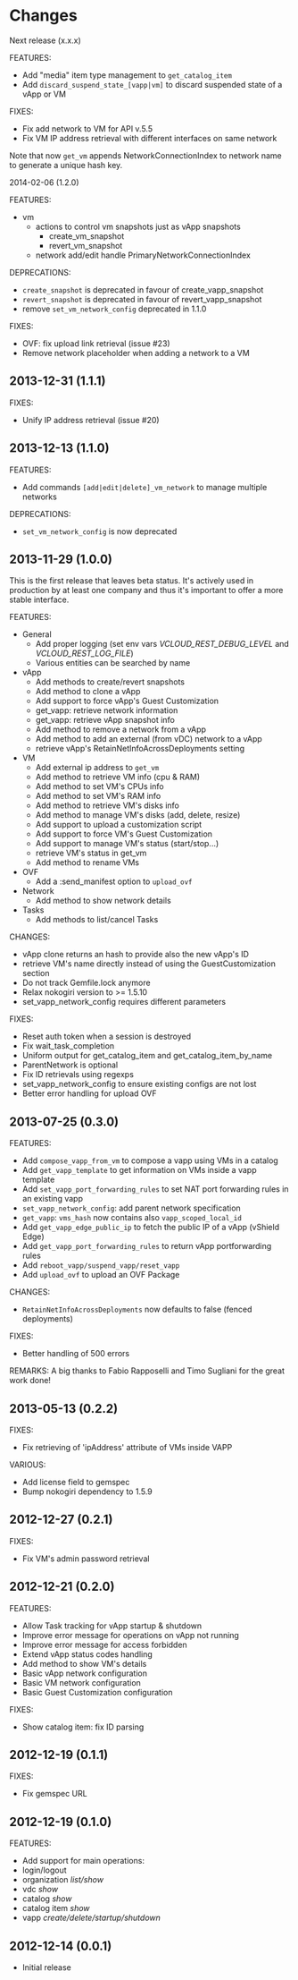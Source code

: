 Changes
==
Next release (x.x.x)

FEATURES:

* Add "media" item type management to `get_catalog_item`
* Add `discard_suspend_state_[vapp|vm]` to discard suspended state of a vApp or VM

FIXES:

* Fix add network to VM for API v.5.5
* Fix VM IP address retrieval with different interfaces on same network

Note that now `get_vm` appends NetworkConnectionIndex to network name to generate a unique hash key.

2014-02-06 (1.2.0)

FEATURES:

* vm
    * actions to control vm snapshots just as vApp snapshots
        * create_vm_snapshot
        * revert_vm_snapshot
    * network add/edit handle PrimaryNetworkConnectionIndex

DEPRECATIONS:

* `create_snapshot` is deprecated in favour of create_vapp_snapshot
* `revert_snapshot` is deprecated in favour of revert_vapp_snapshot
* remove `set_vm_network_config` deprecated in 1.1.0

FIXES:

* OVF: fix upload link retrieval (issue #23)
* Remove network placeholder when adding a network to a VM

2013-12-31 (1.1.1)
--

FIXES:
* Unify IP address retrieval (issue #20)

2013-12-13 (1.1.0)
--

FEATURES:

* Add commands `[add|edit|delete]_vm_network` to manage multiple networks

DEPRECATIONS:

* `set_vm_network_config` is now deprecated

2013-11-29 (1.0.0)
--

This is the first release that leaves beta status.
It's actively used in production by at least one company and thus it's important
to offer a more stable interface.

FEATURES:

* General
    * Add proper logging
        (set env vars *VCLOUD_REST_DEBUG_LEVEL* and *VCLOUD_REST_LOG_FILE*)
    * Various entities can be searched by name
* vApp
    * Add methods to create/revert snapshots
    * Add method to clone a vApp
    * Add support to force vApp's Guest Customization
    * get_vapp: retrieve network information
    * get_vapp: retrieve vApp snapshot info
    * Add method to remove a network from a vApp
    * Add method to add an external (from vDC) network to a vApp
    * retrieve vApp's RetainNetInfoAcrossDeployments setting
* VM
    * Add external ip address to ```get_vm```
    * Add method to retrieve VM info (cpu & RAM)
    * Add method to set VM's CPUs info
    * Add method to set VM's RAM info
    * Add method to retrieve VM's disks info
    * Add method to manage VM's disks (add, delete, resize)
    * Add support to upload a customization script
    * Add support to force VM's Guest Customization
    * Add support to manage VM's status (start/stop...)
    * retrieve VM's status in get_vm
    * Add method to rename VMs
* OVF
    * Add a :send_manifest option to ```upload_ovf```
* Network
    * Add method to show network details
* Tasks
    * Add methods to list/cancel Tasks

CHANGES:

* vApp clone returns an hash to provide also the new vApp's ID
* retrieve VM's name directly instead of using the GuestCustomization section
* Do not track Gemfile.lock anymore
* Relax nokogiri version to >= 1.5.10
* set_vapp_network_config requires different parameters

FIXES:

* Reset auth token when a session is destroyed
* Fix wait_task_completion
* Uniform output for get_catalog_item and get_catalog_item_by_name
* ParentNetwork is optional
* Fix ID retrievals using regexps
* set_vapp_network_config to ensure existing configs are not lost
* Better error handling for upload OVF

2013-07-25 (0.3.0)
--

FEATURES:

* Add ```compose_vapp_from_vm``` to compose a vapp using VMs in a catalog
* Add ```get_vapp_template``` to get information on VMs inside a vapp template
* Add ```set_vapp_port_forwarding_rules``` to set NAT port forwarding rules in an existing vapp
* ```set_vapp_network_config```: add parent network specification
* ```get_vapp```: ```vms_hash``` now contains also ```vapp_scoped_local_id```
* Add ```get_vapp_edge_public_ip``` to fetch the public IP of a vApp (vShield Edge)
* Add ```get_vapp_port_forwarding_rules``` to return vApp portforwarding rules
* Add ``reboot_vapp/suspend_vapp/reset_vapp``
* Add ```upload_ovf``` to upload an OVF Package

CHANGES:

* ```RetainNetInfoAcrossDeployments``` now defaults to false (fenced deployments)

FIXES:

* Better handling of 500 errors

REMARKS:
A big thanks to Fabio Rapposelli and Timo Sugliani for the great work done!

2013-05-13 (0.2.2)
--

FIXES:

* Fix retrieving of 'ipAddress' attribute of VMs inside VAPP

VARIOUS:

* Add license field to gemspec
* Bump nokogiri dependency to 1.5.9

2012-12-27 (0.2.1)
--

FIXES:

* Fix VM's admin password retrieval

2012-12-21 (0.2.0)
--

FEATURES:

* Allow Task tracking for vApp startup & shutdown
* Improve error message for operations on vApp not running
* Improve error message for access forbidden
* Extend vApp status codes handling
* Add method to show VM's details
* Basic vApp network configuration
* Basic VM network configuration
* Basic Guest Customization configuration

FIXES:

* Show catalog item: fix ID parsing

2012-12-19 (0.1.1)
--

FIXES:

* Fix gemspec URL

2012-12-19 (0.1.0)
--

FEATURES:

* Add support for main operations:
 * login/logout
 * organization _list/show_
 * vdc _show_
 * catalog _show_
 * catalog item _show_
 * vapp _create/delete/startup/shutdown_

2012-12-14 (0.0.1)
--

* Initial release
